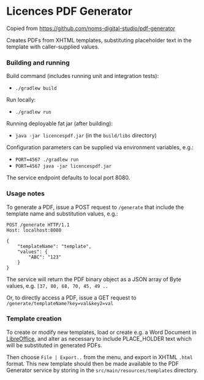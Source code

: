 # Licences PDF Generator

Copied from https://github.com/noms-digital-studio/pdf-generator

Creates PDFs from XHTML templates, substituting placeholder text in the template with caller-supplied values.

### Building and running

Build command (includes running unit and integration tests):

- `./gradlew build`

Run locally:

- `./gradlew run`

Running deployable fat jar (after building):

- `java -jar licencespdf.jar` (in the `build/libs` directory)

Configuration parameters can be supplied via environment variables, e.g.:

- `PORT=4567 ./gradlew run`
- `PORT=4567 java -jar licencespdf.jar`

The service endpoint defaults to local port 8080.

### Usage notes

To generate a PDF, issue a POST request to `/generate` that include the template name and substitution values, e.g.:

```
POST /generate HTTP/1.1
Host: localhost:8080

{
	"templateName": "template",
	"values": {
		"ABC": "123"
	}
}
```

The service will return the PDF binary object as a JSON array of Byte values, e.g. `[37, 80, 68, 70, 45, 49 ..`

Or, to directly access a PDF, issue a GET request to `/generate/templateName?key=val&key2=val`


### Template creation

To create or modify new templates, load or create e.g. a Word Document in [LibreOffice](https://www.libreoffice.org/), 
and alter as necessary to include PLACE_HOLDER text which will be substituted in generated PDFs.

Then choose `File | Export..` from the menu, and export in XHTML `.html` format. This new template should then be made 
available to the PDF Generator service by storing in the `src/main/resources/templates` directory.
